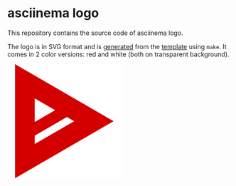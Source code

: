 # asciinema logo

This repository contains the source code of asciinema logo.

The logo is in SVG format and is [generated](gen.rb) from the
[template](logo.erb.svg) using `make`. It comes in 2 color versions: red and
white (both on transparent background).

<img src="logo-red.svg" width="256" height="256" style="background-color: #eee" />
